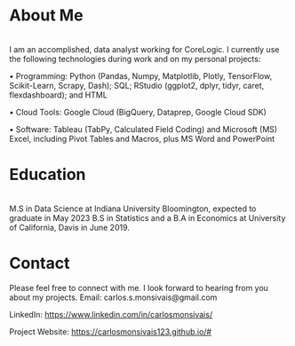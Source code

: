 <h1><b>About Me</b></h1></br>
I am an accomplished, data analyst working for CoreLogic. I currently use the following technologies during work and on my personal projects:

• Programming: Python (Pandas, Numpy, Matplotlib, Plotly, TensorFlow, Scikit-Learn, Scrapy, Dash); SQL; RStudio (ggplot2, dplyr, tidyr, caret, flexdashboard); and HTML

• Cloud Tools: Google Cloud (BigQuery, Dataprep, Google Cloud SDK)

• Software: Tableau (TabPy, Calculated Field Coding) and Microsoft (MS) Excel, including Pivot Tables and Macros, plus MS Word and PowerPoint


<h1><b>Education</b></h1></br>
M.S in Data Science at Indiana University Bloomington, expected to graduate in May 2023
B.S in Statistics and a B.A in Economics at University of California, Davis in June 2019.


<h1><b>Contact</b></h1>
Please feel free to connect with me. I look forward to hearing from you about my projects.
Email: carlos.s.monsivais@gmail.com

LinkedIn: https://www.linkedin.com/in/carlosmonsivais/

Project Website: https://carlosmonsivais123.github.io/#
